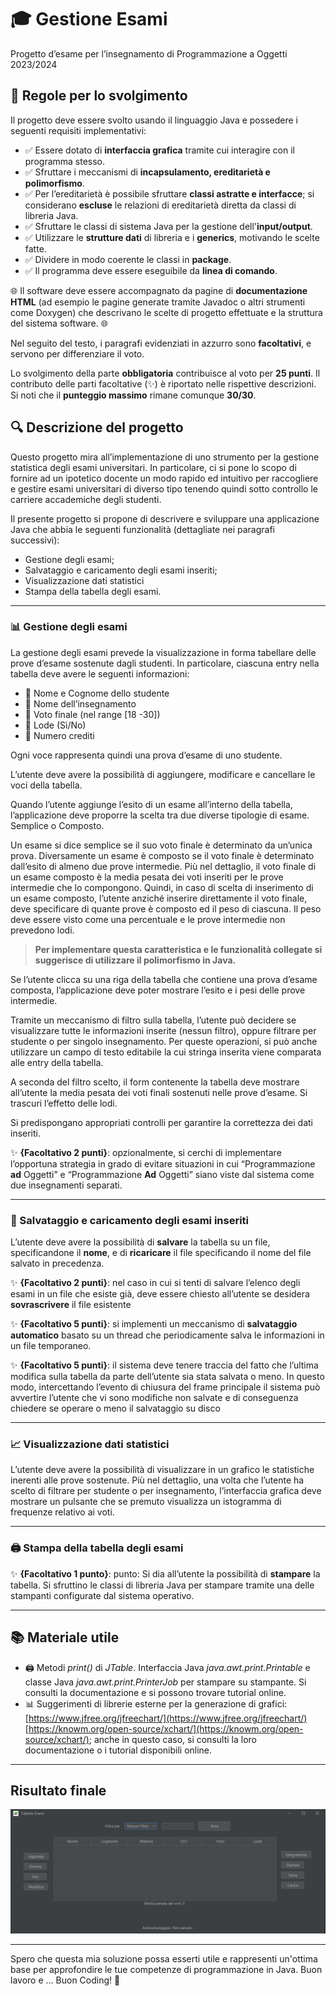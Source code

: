 # 🎓 Gestione Esami
Progetto d’esame per l’insegnamento di Programmazione a Oggetti 2023/2024

## 📝 Regole per lo svolgimento
Il progetto deve essere svolto usando il linguaggio Java e possedere i seguenti requisiti implementativi:
 - ✅ Essere dotato di **interfaccia grafica** tramite cui interagire con il programma stesso.
 - ✅ Sfruttare i meccanismi di **incapsulamento, ereditarietà e polimorfismo**.
 - ✅ Per l’ereditarietà è possibile sfruttare **classi astratte e interfacce**; si considerano **escluse** le relazioni di ereditarietà diretta da classi di libreria Java.
 - ✅ Sfruttare le classi di sistema Java per la gestione dell'**input/output**.
 - ✅ Utilizzare le **strutture dati** di libreria e i **generics**, motivando le scelte fatte.
 - ✅ Dividere in modo coerente le classi in **package**.
 - ✅ Il programma deve essere eseguibile da **linea di comando**.

🌐 Il software deve essere accompagnato da pagine di **documentazione HTML** (ad esempio le pagine generate tramite Javadoc o altri strumenti come Doxygen) che descrivano le scelte di progetto effettuate e la struttura del sistema software. 🌐

Nel seguito del testo, i paragrafi evidenziati in azzurro sono **facoltativi**, e servono per differenziare il voto.

Lo svolgimento della parte **obbligatoria** contribuisce al voto per **25 punti**. Il contributo delle parti facoltative (✨) è riportato nelle rispettive descrizioni. Si noti che il **punteggio massimo** rimane comunque **30/30**.

## 🔍 Descrizione del progetto
Questo progetto mira all’implementazione di uno strumento per la gestione statistica degli esami universitari. In particolare, ci si pone lo scopo di fornire ad un ipotetico docente un modo rapido ed intuitivo per raccogliere e gestire esami universitari di diverso tipo tenendo quindi sotto controllo le carriere accademiche degli studenti.

Il presente progetto si propone di descrivere e sviluppare una applicazione Java che abbia le seguenti funzionalità (dettagliate nei paragrafi successivi):
 - Gestione degli esami;
 - Salvataggio e caricamento degli esami inseriti;
 - Visualizzazione dati statistici
 - Stampa della tabella degli esami.

---

### 📊 Gestione degli esami
La gestione degli esami prevede la visualizzazione in forma tabellare delle prove d’esame sostenute dagli studenti. In particolare, ciascuna entry nella tabella deve avere le seguenti informazioni:
 - 📍 Nome e Cognome dello studente
 - 📍 Nome dell’insegnamento
 - 📍 Voto finale (nel range [18 -30])
 - 📍 Lode (Sì/No)
 - 📍 Numero crediti

Ogni voce rappresenta quindi una prova d’esame di uno studente.

L’utente deve avere la possibilità di aggiungere, modificare e cancellare le voci della tabella.

Quando l’utente aggiunge l’esito di un esame all’interno della tabella, l’applicazione deve proporre la scelta tra due diverse tipologie di esame. Semplice o Composto.

Un esame si dice semplice se il suo voto finale è determinato da un’unica prova. Diversamente un esame è composto se il voto finale è determinato dall’esito di almeno due prove intermedie. Più nel dettaglio, il voto finale di un esame composto è la media pesata dei voti inseriti per le prove intermedie che lo compongono. Quindi, in caso di scelta di inserimento di un esame composto, l’utente anziché inserire direttamente il voto finale, deve specificare di quante prove è composto ed il peso di ciascuna. Il peso deve essere visto come una percentuale e le prove intermedie non prevedono lodi.

> **Per implementare questa caratteristica e le funzionalità collegate si suggerisce di utilizzare il polimorfismo in Java.**

Se l’utente clicca su una riga della tabella che contiene una prova d’esame composta, l’applicazione deve poter mostrare l’esito e i pesi delle prove intermedie.

Tramite un meccanismo di filtro sulla tabella, l’utente può decidere se visualizzare tutte le informazioni inserite (nessun filtro), oppure filtrare per studente o per singolo insegnamento. Per queste operazioni, si può anche utilizzare un campo di testo editabile la cui stringa inserita viene comparata alle entry della tabella. 

A seconda del filtro scelto, il form contenente la tabella deve mostrare all’utente la media pesata dei voti finali sostenuti nelle prove d’esame. Si trascuri l’effetto delle lodi.

Si predispongano appropriati controlli per garantire la correttezza dei dati inseriti. 

✨ **{Facoltativo 2 punti}**: opzionalmente, si cerchi di implementare l’opportuna strategia in grado di evitare situazioni in cui “Programmazione **ad** Oggetti” e “Programmazione **Ad** Oggetti” siano viste dal sistema come due insegnamenti separati.

---

### 💾 Salvataggio e caricamento degli esami inseriti
L’utente deve avere la possibilità di **salvare** la tabella su un file, specificandone il **nome**, e di **ricaricare** il file specificando il nome del file salvato in precedenza.

✨ **{Facoltativo 2 punti}**: nel caso in cui si tenti di salvare l’elenco degli esami in un file che esiste già, deve essere chiesto all’utente se desidera **sovrascrivere** il file esistente

✨ **{Facoltativo 5 punti}**: si implementi un meccanismo di **salvataggio automatico** basato su un thread che periodicamente salva le informazioni in un file temporaneo.

✨ **{Facoltativo 5 punti}**: il sistema deve tenere traccia del fatto che l’ultima modifica sulla tabella da parte dell’utente sia stata salvata o meno. In questo modo, intercettando l’evento di chiusura del frame principale il sistema può avvertire l’utente che vi sono modifiche non salvate e di conseguenza chiedere se operare o meno il salvataggio su disco

---

### 📈 Visualizzazione dati statistici
L’utente deve avere la possibilità di visualizzare in un grafico le statistiche inerenti alle prove sostenute. Più nel dettaglio, una volta che l’utente ha scelto di filtrare per studente o per insegnamento, l’interfaccia grafica deve mostrare un pulsante che se premuto visualizza un istogramma di frequenze relativo ai voti.

---

### 🖨️ Stampa della tabella degli esami
✨ **{Facoltativo 1 punto}**: punto: Si dia all’utente la possibilità di **stampare** la tabella. Si sfruttino le classi di libreria Java per stampare tramite una delle stampanti configurate dal sistema operativo.

---

## 📚 Materiale utile
 - 🖨️ Metodi *print()* di *JTable*. Interfaccia Java *java.awt.print.Printable* e classe Java *java.awt.print.PrinterJob* per stampare su stampante. Si consulti la documentazione e si possono trovare tutorial online.
 - 📊 Suggerimenti di librerie esterne per la generazione di grafici: [https://www.jfree.org/jfreechart/](https://www.jfree.org/jfreechart/) [https://knowm.org/open-source/xchart/](https://knowm.org/open-source/xchart/); anche in questo caso, si consulti la loro documentazione o i tutorial disponibili online.

---
## Risultato finale
![risultato](Immagine.png)

---
Spero che questa mia soluzione possa esserti utile e rappresenti un'ottima base per approfondire le tue competenze di programmazione in Java. Buon lavoro e ... Buon Coding! 🚀
